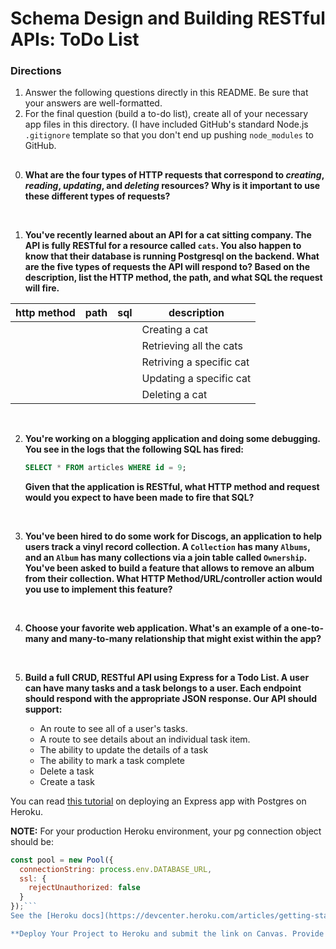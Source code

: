 # Schema Design and Building RESTful APIs: ToDo List

### Directions
1. Answer the following questions directly in this README. Be sure that your answers are well-formatted. 
2. For the final question (build a to-do list), create all of your necessary app files in this directory. (I have included GitHub's standard Node.js `.gitignore` template so that you don't end up pushing `node_modules` to GitHub. 

## 

0. **What are the four types of HTTP requests that correspond to _creating_, _reading_, _updating_, and _deleting_ resources? Why is it important to use these  different types of requests?**
<br>


1. **You've recently learned about an API for a cat sitting company. The API is fully RESTful for a resource called `cats`. You also happen to know that their database is running Postgresql on the backend. What are the five types of requests the API will respond to? Based on the description, list the HTTP method, the path, and what SQL the request will fire.**

| http method  |  path |  sql | description |
|---|---|---|---|
|  |  | | Creating a cat |
|  |  | | Retrieving all the cats |
|  |  | | Retriving a specific cat |
|  |  | | Updating a specific cat |
|  |  | | Deleting a cat |

<br>

2. **You're working on a blogging application and doing some debugging. You see in the logs that the following SQL has fired:**

   ```sql
   SELECT * FROM articles WHERE id = 9;
   ```

   **Given that the application is RESTful, what HTTP method and request would you expect to have been made to fire that SQL?**
<br>


3. **You've been hired to do some work for Discogs, an application to help users track a vinyl record collection. A `Collection` has many `Albums`, and an `Album` has many collections via a join table called `Ownership`. You've been asked to build a feature that allows to remove an album from their collection. What HTTP Method/URL/controller action would you use to implement this feature?**
<br>

4. **Choose your favorite web application. What's an example of a one-to-many and many-to-many relationship that might exist within the app?**
<br>

5. **Build a full CRUD, RESTful API using Express for a Todo List. A user can have many tasks and a task belongs to a user. Each endpoint should respond with the appropriate JSON response. Our API should support:**

   - An route to see all of a user's tasks.
   - A route to see details about an individual task item.
   - The ability to update the details of a task 
   - The ability to mark a task complete
   - Delete a task 
   - Create a task
   
You can read [this tutorial](https://www.taniarascia.com/node-express-postgresql-heroku/) on deploying an Express app with Postgres on Heroku. 

**NOTE:** For your production Heroku environment, your pg connection object should be:

```js
const pool = new Pool({
  connectionString: process.env.DATABASE_URL,
  ssl: {
    rejectUnauthorized: false
  }
});```
See the [Heroku docs](https://devcenter.heroku.com/articles/getting-started-with-nodejs?singlepage=true#provision-a-database) for more info.

**Deploy Your Project to Heroku and submit the link on Canvas. Provide the URL to your github repo as a comment in your submission.**

